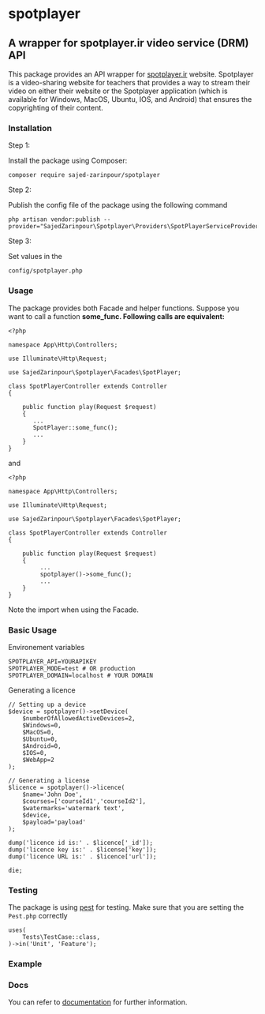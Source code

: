 spotplayer
==========

A wrapper for spotplayer.ir video service (DRM) API
-----------------------

This package provides an API wrapper for [spotplayer.ir](https://spotplayer.ir) website. Spotplayer is a video-sharing website for teachers that provides a way to stream their video on either their website or the Spotplayer application (which is available for Windows, MacOS, Ubuntu, IOS, and Android) that ensures the copyrighting of their content. 

### Installation 

Step 1:

Install the package using Composer:

    composer require sajed-zarinpour/spotplayer

Step 2:

Publish the config file of the package using the following command

    php artisan vendor:publish --provider="SajedZarinpour\Spotplayer\Providers\SpotPlayerServiceProvider"

Step 3:

Set values in the

    config/spotplayer.php

### Usage

The package provides both Facade and helper functions. Suppose you want to call a function **some\_func. Following calls are equivalent:**

    <?php
    
    namespace App\Http\Controllers;
    
    use Illuminate\Http\Request;
    
    use SajedZarinpour\Spotplayer\Facades\SpotPlayer;
    
    class SpotPlayerController extends Controller
    {
        
        public function play(Request $request)
        {
           ...
           SpotPlayer::some_func();
           ...
        }
    }

and

    <?php
    
    namespace App\Http\Controllers;
    
    use Illuminate\Http\Request;
    
    use SajedZarinpour\Spotplayer\Facades\SpotPlayer;
    
    class SpotPlayerController extends Controller
    {
        
        public function play(Request $request)
        {
             ...
             spotplayer()->some_func();
             ...
        }
    }
    

Note the import when using the Facade.

### Basic Usage

Environement variables

    SPOTPLAYER_API=YOURAPIKEY
    SPOTPLAYER_MODE=test # OR production
    SPOTPLAYER_DOMAIN=localhost # YOUR DOMAIN

Generating a licence

    // Setting up a device
    $device = spotplayer()->setDevice(
        $numberOfAllowedActiveDevices=2, 
        $Windows=0, 
        $MacOS=0, 
        $Ubuntu=0, 
        $Android=0, 
        $IOS=0, 
        $WebApp=2
    );
    
    // Generating a license
    $licence = spotplayer()->licence(
        $name='John Doe', 
        $courses=['courseId1','courseId2'], 
        $watermarks='watermark text', 
        $device, 
        $payload='payload'
    );
    
    dump('licence id is:' . $licence['_id']);
    dump('licence key is:' . $license['key']);
    dump('licence URL is:' . $licence['url']);
    
    die;

### Testing
The package is using [pest](https://pestphp.com) for testing. Make sure that you are setting the `Pest.php` correctly
```
uses(
    Tests\TestCase::class,
)->in('Unit', 'Feature');
```
### Example
### Docs
You can refer to [documentation](https://sajed-zarrinpour.github.io/docs.spotplayer/) for further information.
